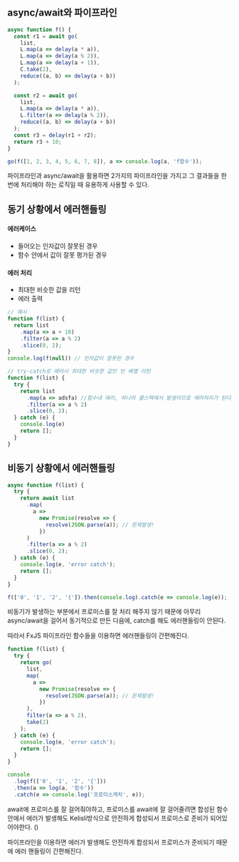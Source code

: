 ## async/await와 파이프라인



```javascript
async function f() {
  const r1 = await go(
    list,
    L.map(a => delay(a * a)),
    L.map(a => delay(a % 2)),
    L.map(a => delay(a + 1)),
    C.take(2),
    reduce((a, b) => delay(a + b))
  );

  const r2 = await go(
    list,
    L.map(a => delay(a * a)),
    L.filter(a => delay(a % 2)),
    reduce((a, b) => delay(a + b))
  );
  const r3 = delay(r1 + r2);
  return r3 + 10;
}

go(f([1, 2, 3, 4, 5, 6, 7, 8]), a => console.log(a, 'f함수'));
```



파이프라인과 async/await을 활용하면 2가지의 파이프라인을 가지고 그 결과들을 한번에 처리해야 하는 로직일 때 유용하게 사용할 수 있다.



## 동기 상황에서 에러핸들링



#### 에러케이스

- 들어오는 인자값이 잘못된 경우
- 함수 안에서 값이 잘못 평가된 경우



#### 에러 처리

- 최대한 비슷한 값을 리턴
- 에러 출력



```javascript
// 예시
function f(list) {
  return list
    .map(a => a + 10) 
    .filter(a => a % 2)
    .slice(0, 2);
}
console.log(f(null)) // 인자값이 잘못된 경우

// try-catch로 에러시 최대한 비슷한 값인 빈 배열 리턴
function f(list) {
  try {
    return list
      .map(a => adsfa) //함수내 에러, 하나의 콜스택에서 발생이므로 에러처리가 된다.
      .filter(a => a % 2)
      .slice(0, 2);
  } catch (e) {
    console.log(e)
    return [];
  }
}
```



## 비동기 상황에서 에러핸들링



```javascript
async function f(list) {
  try {
    return await list
      .map(
        a =>
          new Promise(resolve => {
            resolve(JSON.parse(a)); // 문제발생!
          })
      )
      .filter(a => a % 2)
      .slice(0, 2);
  } catch (e) {
    console.log(e, 'error catch');
    return [];
  }
}

f(['0', '1', '2', '{']).then(console.log).catch(e => console.log(e));

```

비동기가 발생하는 부분에서 프로미스를 잘 처리 해주지 않기 때문에 아무리 async/await을 걸어서 동기적으로 만든 다음에, catch를 해도 에러핸들링이 안된다.

따라서  FxJS 파이프라인 함수들을 이용하면 에러핸들링이 간편해진다.



```javascript
function f(list) {
  try {
    return go(
      list,
      map(
        a =>
          new Promise(resolve => {
            resolve(JSON.parse(a)); // 문제발생!
          })
      ),
      filter(a => a % 2),
      take(2)
    );
  } catch (e) {
    console.log(e, 'error catch');
    return [];
  }
}

console
  .log(f(['0', '1', '2', '{']))
  .then(a => log(a, '함수'))
  .catch(e => console.log('프로미스캐치', e));

```



await에 프로미스를 잘 걸어줘야하고, 프로미스를 await에 잘 걸어줄려면 합성된 함수 안에서 에러가 발생해도 Kelisli방식으로 안전하게 합성되서 프로미스로 준비가 되어있어야한다. ()

파이프라인을 이용하면 에러가 발생해도 안전하게 합성되서 프로미스가 준비되기 때문에 에러 핸들링이 간편해진다.